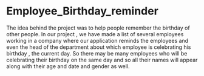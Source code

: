 # Employee_Birthday_reminder
The idea behind the project was to help people remember the birthday of other people. In our project , we have made a list of several employees working in a company where our application  reminds  the employees and even the head of the department about which employee is celebrating his birthday , the current day. So there may be many employees who will be celebrating their birthday on the same day and so all their names will appear along with their age and date and gender as well.
